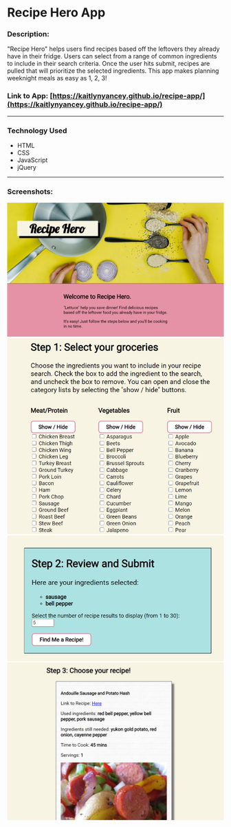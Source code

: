 # Recipe Hero App

### Description: 
"Recipe Hero" helps users find recipes based off the leftovers they already have in their fridge. Users can select from a range of common ingredients to include in their search criteria. Once the user hits submit, recipes are pulled that will prioritize the selected ingredients. This app makes planning weeknight meals as easy as 1, 2, 3! 

### Link to App: [https://kaitlynyancey.github.io/recipe-app/](https://kaitlynyancey.github.io/recipe-app/)
___
### Technology Used
* HTML 
* CSS
* JavaScript
* jQuery
___
### Screenshots:
![screenshot of app](pictures/Title.png)
![screenshot of app](pictures/options.PNG)
![screenshot of app](pictures/review.png)
![screenshot of app](pictures/recipe.png)

